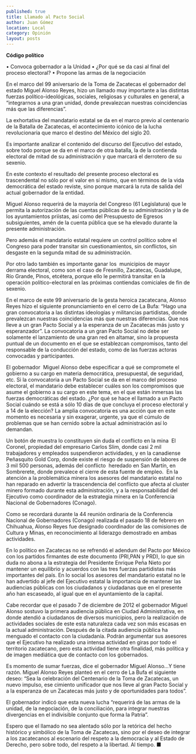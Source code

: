 ```yaml
---
published: true
title: Llamado al Pacto Social
author: Juan Gómez
location: Local
category: Opinión
layout: posts
---
```


**Código político**

• Convoca gobernador a la Unidad
• ¿Por qué se da casi al final del proceso electoral?
• Propone las armas de la negociación

En el marco del 99 aniversario de la Toma de Zacatecas el gobernador del estado Miguel Alonso Reyes, hizo un llamado muy importante a las distintas fuerzas político-ideológicas, sociales, religiosas y culturales en general, a “integrarnos a una gran unidad, donde prevalezcan nuestras coincidencias más que las diferencias”.

La exhortativa del mandatario estatal se da en el marco previo al centenario de la Batalla de Zacatecas, el acontecimiento icónico de la lucha revolucionaria que marco el destino del México del siglo 20.

Es importante analizar el contenido del discurso del Ejecutivo del estado, sobre todo porque se da en el marco de otra batalla, la de la contienda electoral de mitad de su administración y que marcará el derrotero de su sexenio.

En este contexto el resultado del presente proceso electoral es trascendental no sólo por el valor en sí mismo, que en términos de la vida democrática del estado reviste, sino porque marcará la ruta de salida del actual gobernador de la entidad.

Miguel Alonso requerirá de la mayoría del Congreso (61 Legislatura) que le permita la autorización de las cuentas públicas de su administración y la de los ayuntamientos priístas, así como del Presupuesto de Egresos subsiguientes, amén de la cuenta pública que se ha elevado durante la presente administración.

Pero además el mandatario estatal requiere un control político sobre el Congreso para poder transitar sin cuestionamientos, sin conflictos, sin desgaste en la segunda mitad de su administración.

Por otro lado también es importante ganar los  municipios de mayor derrama electoral, como son el caso de Fresnillo, Zacatecas, Guadalupe, Río Grande, Pinos, etcétera, porque ello le permitirá transitar en la operación político-electoral en las próximas contiendas comiciales de fin de sexenio.

En el marco de este 99 aniversario de la gesta heroica zacatecana, Alonso Reyes hizo el siguiente pronunciamiento en el cerro de La Bufa:
“Hago una gran convocatoria a las distintas ideologías y militancias partidistas, donde prevalezcan nuestras coincidencias más que nuestras diferencias. Que nos lleve a un gran Pacto Social y a la esperanza de un Zacatecas más justo y esperanzador”.
La convocatoria a un gran Pacto Social no debe ser solamente el lanzamiento de una gran red en altamar, sino la propuesta puntual de un documento en el que se establezcan compromisos, tanto del responsable de la conducción del estado, como de las fuerzas actoras convocadas y participantes.

El gobernador  Miguel Alonso debe especificar a qué se compromete el gobierno a su cargo en materia democrática, presupuestal, de seguridad, etc.
Si la convocatoria a un Pacto Social se da en el marco del proceso electoral, el mandatario debe establecer cuáles son los compromisos que asume el gobierno a su cargo en este tema, en el que están inmersas las fuerzas democráticas del estado.
¿Por qué se hace el llamado a un Pacto Social cuándo se está a sólo 10 días de que concluya el proceso electoral y a 14 de la elección?
La amplia convocatoria es una acción que en este momento es necesaria y sin exagerar, urgente, ya que el cúmulo de problemas que se han cernido sobre la actual administración así lo demandan.

Un botón de muestra lo constituyen sin duda el conflicto en la mina  El Coronel, propiedad del empresario Carlos Slim, donde casi 2 mil trabajadores y empleados suspendieron actividades, y en la canadiense Peñasquito Gold Corp, donde existe el riesgo de suspensión de labores de 3 mil 500 personas, además del conflicto  heredado en San Martín, en Sombrerete, donde prevalece el cierre de esta fuente de empleo.
 En la atención a la problemática minera los asesores del mandatario estatal no han reparado en advertir la trascendencia del conflicto que afecta al cluster minero formado durante esta administración, y a la responsabilidad del Ejecutivo como coordinador de la estrategia minera en la Conferencia Nacional de Gobernadores (Conago). 
 
Como se recordará durante la 44 reunión ordinaria de la Conferencia Nacional de Gobernadores (Conago) realizada el pasado 18 de febrero en Chihuahua, Alonso Reyes fue designado coordinador de las comisiones de Cultura y Minas, en reconocimiento al liderazgo demostrado en ambas actividades.

En lo político en Zacatecas no se refrendó el adendum del Pacto por México con los partidos firmantes de este documento (PRI,PAN y PRD), lo que sin duda no abona a la estrategia del Presidente Enrique Peña Nieto por mantener un equilibrio y acuerdos con las tres fuerzas partidistas más importantes del país.
En lo social los asesores del mandatario estatal no le han advertido al jefe del Ejecutivo estatal la importancia de mantener las audiencias públicas con los ciudadanos y ciudadanas que en el presente año han escaseado, al igual que en el ayuntamiento de la capital.

Cabe recordar que el pasado 7 de diciembre de 2012 el gobernador Miguel Alonso sostuvo la primera audiencia pública en Ciudad Administrativa, en donde atendió a ciudadanos de diversos municipios, pero la realización de actividades sociales de este esta naturaleza cada vez son más escasas en la actual administración.
Después de la citada audiencia pública ha menguado el contacto con la ciudadanía. Podrán argumentar sus asesores que el Ejecutivo ha realizado una intensa actividad en giras por todo el territorio zacatecano, pero esta actividad tiene otra finalidad, más política y de imagen mediática que de contacto con los gobernados.

Es momento de sumar fuerzas, dice el gobernador Miguel Alonso…Y tiene razón.
Miguel Alonso Reyes planteó en el cerro de La Bufa el siguiente deseo: “Sea la celebración del Centenario de la Toma de Zacatecas, un nuevo impulso, ese cimiento unificador que nos lleve al gran Pacto Social y a la esperanza de un Zacatecas más justo y de oportunidades para todos”.

El gobernador indicó que esta nueva lucha “requerirá de las armas de la unidad, de la negociación, de la conciliación, para integrar nuestras divergencias en el indivisible conjunto que forma la Patria”.

Espero que el llamado no sea alentado sólo por la retórica del hecho histórico y simbólico de la Toma de Zacatecas, sino por el deseo de integrar a los zacatecanos al escenario del respeto a la democracia y al Estado de Derecho, pero sobre todo, del respeto a la libertad.
Al tiempo. ■
